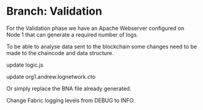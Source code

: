 # Branch: Validation

For the Validation phase we have an Apache Webserver configured on Node 1 that can generate a required number of logs.

To be able to analyse data sent to the blockchain some changes need to be made to the chaincode and data structure.

update logic.js

update org1.andrew.lognetwork.cto

Or simply replace the BNA file already generated.

Change Fabric logging levels from DEBUG to INFO.
